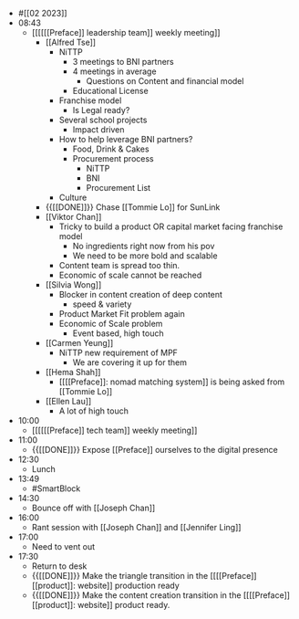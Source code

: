 - #[[02 2023]]
- 08:43
    - [[[[[[Preface]] leadership team]] weekly meeting]]
        - [[Alfred Tse]]
            - NiTTP
                - 3 meetings to BNI partners
                - 4 meetings in average
                    - Questions on Content and financial model
                - Educational License
            - Franchise model
                - Is Legal ready?
            - Several school projects
                - Impact driven
            - How to help leverage BNI partners?
                - Food, Drink & Cakes
                - Procurement process
                    - NiTTP
                    - BNI
                    - Procurement List
            - Culture
        - {{[[DONE]]}}  Chase [[Tommie Lo]] for SunLink
        - [[Viktor Chan]]
            - Tricky to build a product OR capital market facing franchise model
                - No ingredients right now from his pov
                - We need to be more bold and scalable
            - Content team is spread too thin.
            - Economic of scale cannot be reached
        - [[Silvia Wong]]
            - Blocker in content creation of deep content
                - speed & variety
            - Product Market Fit problem again
            - Economic of Scale problem
                - Event based, high touch
        - [[Carmen Yeung]]
            - NiTTP new requirement of MPF
                - We are covering it up for them
        - [[Hema Shah]]
            - [[[[Preface]]: nomad matching system]] is being asked from [[Tommie Lo]] 
        - [[Ellen Lau]]
            - A lot of high touch 
- 10:00
    - [[[[[[Preface]] tech team]] weekly meeting]]
- 11:00
    - {{[[DONE]]}}  Expose [[Preface]] ourselves to the digital presence 
- 12:30
    - Lunch
- 13:49
    - #SmartBlock
- 14:30
    - Bounce off with [[Joseph Chan]]
- 16:00
    - Rant session with [[Joseph Chan]] and [[Jennifer Ling]]
- 17:00
    - Need to vent out
- 17:30
    - Return to desk
    - {{[[DONE]]}}  Make the triangle transition in the [[[[Preface]] [[product]]: website]] production ready
    - {{[[DONE]]}}  Make the content creation transition in the [[[[Preface]] [[product]]: website]] product ready.
